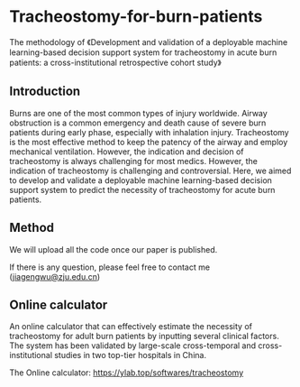 # Tracheostomy-for-burn-patients

The methodology of 《Development and validation of a deployable machine learning-based decision support system for tracheostomy in acute burn patients:  a cross-institutional retrospective cohort study》

## Introduction

Burns are one of the most common types of injury worldwide. Airway obstruction is a common emergency and death cause of severe burn patients during early phase, especially with inhalation injury. Tracheostomy is the most effective method to keep the patency of the airway and employ mechanical ventilation. However, the indication and decision of tracheostomy is always challenging for most medics. However, the indication of tracheostomy is challenging and controversial. Here, we aimed to develop and validate a deployable machine learning-based decision support system to predict the necessity of tracheostomy for acute burn patients.

## Method

We will upload all the code once our paper is published.

If there is any question, please feel free to contact me (jiagengwu@zju.edu.cn)

## Online calculator

An online calculator that can effectively estimate the necessity of tracheostomy for adult burn patients by inputting several clinical factors. The system has been validated by large-scale cross-temporal and cross-institutional studies in two top-tier hospitals in China.

The Online calculator: https://ylab.top/softwares/tracheostomy
